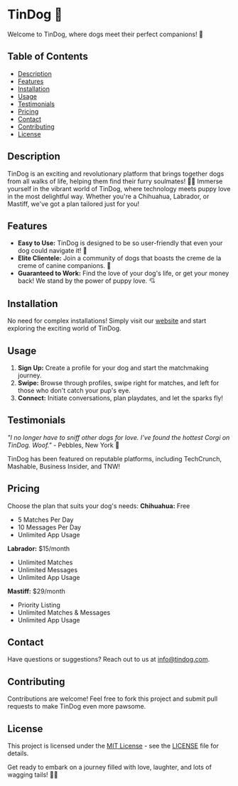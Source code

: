 # TinDog 🐾
Welcome to TinDog, where dogs meet their perfect companions! 🌟

## Table of Contents
- [Description](#description)
- [Features](#features)
- [Installation](#installation)
- [Usage](#usage)
- [Testimonials](#testimonials)
- [Pricing](#pricing)
- [Contact](#contact)
- [Contributing](#contributing)
- [License](#license)

## Description
TinDog is an exciting and revolutionary platform that brings together dogs from all walks of life, helping them find their furry soulmates! 🐶💖
Immerse yourself in the vibrant world of TinDog, where technology meets puppy love in the most delightful way. Whether you're a Chihuahua, Labrador, or Mastiff, we've got a plan tailored just for you!

## Features
- **Easy to Use:** TinDog is designed to be so user-friendly that even your dog could navigate it! 🐾
- **Elite Clientele:** Join a community of dogs that boasts the creme de la creme of canine companions. 🌟
- **Guaranteed to Work:** Find the love of your dog's life, or get your money back! We stand by the power of puppy love. 💘

## Installation
No need for complex installations! Simply visit our [website](#) and start exploring the exciting world of TinDog.

## Usage
1. **Sign Up:** Create a profile for your dog and start the matchmaking journey.
2. **Swipe:** Browse through profiles, swipe right for matches, and left for those who don't catch your pup's eye.
3. **Connect:** Initiate conversations, plan playdates, and let the sparks fly!

## Testimonials
*"I no longer have to sniff other dogs for love. I've found the hottest Corgi on TinDog. Woof."* - Pebbles, New York 🌆

TinDog has been featured on reputable platforms, including TechCrunch, Mashable, Business Insider, and TNW!

## Pricing
Choose the plan that suits your dog's needs:
**Chihuahua:** Free
  - 5 Matches Per Day
  - 10 Messages Per Day
  - Unlimited App Usage
    
**Labrador:** $15/month
  - Unlimited Matches
  - Unlimited Messages
  - Unlimited App Usage
 
**Mastiff:** $29/month
  - Priority Listing
  - Unlimited Matches & Messages
  - Unlimited App Usage

## Contact
Have questions or suggestions? Reach out to us at [info@tindog.com](mailto:info@tindog.com).

## Contributing
Contributions are welcome! Feel free to fork this project and submit pull requests to make TinDog even more pawsome.

## License

This project is licensed under the [MIT License](LICENSE) - see the [LICENSE](LICENSE) file for details.

Get ready to embark on a journey filled with love, laughter, and lots of wagging tails! 🚀🐾
